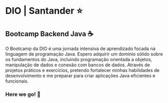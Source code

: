 # DIO | Santander ⭐

## Bootcamp Backend Java ☕

O Bootcamp da DIO é uma jornada intensiva de aprendizado focada na linguagem de programação Java. Espero adquirir um domínio sólido sobre os fundamentos do Java, incluindo programação orientada a objetos, manipulação de dados e conexão com bancos de dados. Através de projetos práticos e exercícios, pretendo fortalecer minhas habilidades de desenvolvimento e me preparar para criar aplicações Java eficientes e funcionais.


### Here we go! 🚀
